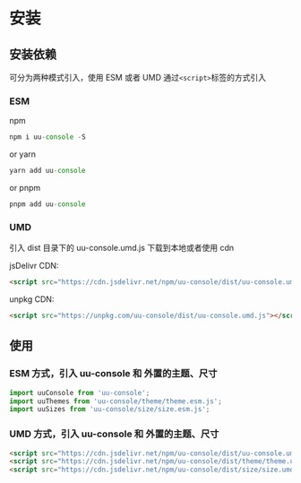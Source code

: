 # 安装

## 安装依赖

可分为两种模式引入，使用 ESM 或者 UMD 通过`<script>`标签的方式引入

### ESM

npm

```js
npm i uu-console -S
```

or yarn

```js
yarn add uu-console
```

or pnpm

```js
pnpm add uu-console
```

### UMD

引入 dist 目录下的 uu-console.umd.js 下载到本地或者使用 cdn

jsDelivr CDN:

```html
<script src="https://cdn.jsdelivr.net/npm/uu-console/dist/uu-console.umd.js"></script>
```

unpkg CDN:

```html
<script src="https://unpkg.com/uu-console/dist/uu-console.umd.js"></script>
```

## 使用

### ESM 方式，引入 uu-console 和 外置的主题、尺寸

```js
import uuConsole from 'uu-console';
import uuThemes from 'uu-console/theme/theme.esm.js';
import uuSizes from 'uu-console/size/size.esm.js';
```

### UMD 方式，引入 uu-console 和 外置的主题、尺寸

```html
<script src="https://cdn.jsdelivr.net/npm/uu-console/dist/uu-console.umd.js"></script>
<script src="https://cdn.jsdelivr.net/npm/uu-console/dist/theme/theme.umd.js"></script>
<script src="https://cdn.jsdelivr.net/npm/uu-console/dist/size/size.umd.js"></script>
```
